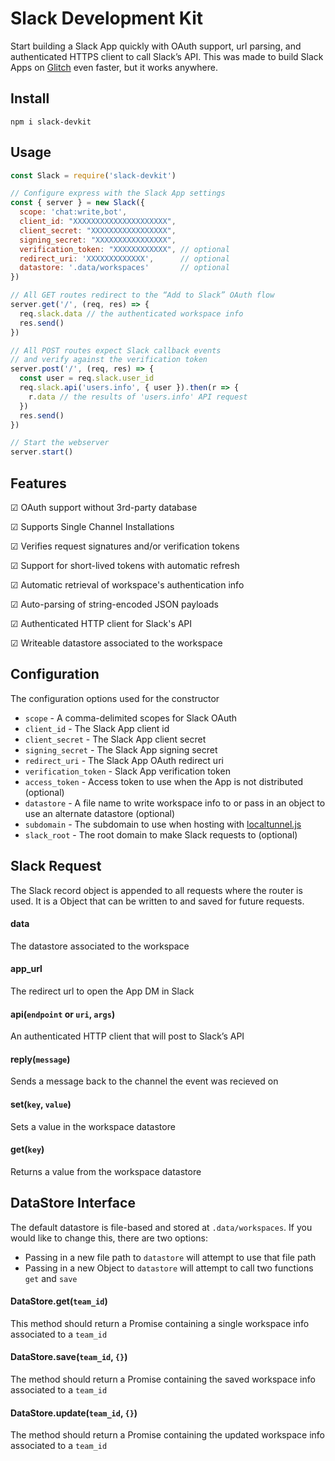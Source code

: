 # Slack Development Kit
Start building a Slack App quickly with OAuth support, url parsing, and authenticated HTTPS client to call Slack’s API. This was made to build Slack Apps on [Glitch](https://glitch.com) even faster, but it works anywhere.

## Install
```
npm i slack-devkit
```

## Usage
```javascript
const Slack = require('slack-devkit')

// Configure express with the Slack App settings
const { server } = new Slack({
  scope: 'chat:write,bot',
  client_id: "XXXXXXXXXXXXXXXXXXXXX",
  client_secret: "XXXXXXXXXXXXXXXXX",
  signing_secret: "XXXXXXXXXXXXXXXX",
  verification_token: "XXXXXXXXXXXX", // optional
  redirect_uri: 'XXXXXXXXXXXXX',      // optional
  datastore: '.data/workspaces'       // optional
})

// All GET routes redirect to the “Add to Slack” OAuth flow
server.get('/', (req, res) => {
  req.slack.data // the authenticated workspace info
  res.send()
})

// All POST routes expect Slack callback events
// and verify against the verification token
server.post('/', (req, res) => {
  const user = req.slack.user_id
  req.slack.api('users.info', { user }).then(r => {
    r.data // the results of 'users.info' API request
  })
  res.send()
})

// Start the webserver
server.start()
```

## Features
☑ OAuth support without 3rd-party database

☑ Supports Single Channel Installations

☑ Verifies request signatures and/or verification tokens

☑ Support for short-lived tokens with automatic refresh

☑ Automatic retrieval of workspace's authentication info

☑ Auto-parsing of string-encoded JSON payloads

☑ Authenticated HTTP client for Slack's API

☑ Writeable datastore associated to the workspace


## Configuration
The configuration options used for the constructor

- `scope` - A comma-delimited scopes for Slack OAuth
- `client_id` - The Slack App client id
- `client_secret` - The Slack App client secret
- `signing_secret` - The Slack App signing secret
- `redirect_uri` - The Slack App OAuth redirect uri
- `verification_token` - Slack App verification token
- `access_token` - Access token to use when the App is not distributed (optional)
- `datastore` - A file name to write workspace info to or pass in an object to use an alternate datastore (optional)
- `subdomain` - The subdomain to use when hosting with [localtunnel.js](https://github.com/localtunnel/localtunnel)
- `slack_root` - The root domain to make Slack requests to (optional)


## Slack Request
The Slack record object is appended to all requests where the router is used. It is a Object that can be written to and saved for future requests.

#### data
The datastore associated to the workspace

#### app_url
The redirect url to open the App DM in Slack

#### api(`endpoint` or `uri`, `args`)
An authenticated HTTP client that will post to Slack’s API

#### reply(`message`)
Sends a message back to the channel the event was recieved on

#### set(`key`, `value`)
Sets a value in the workspace datastore

#### get(`key`)
Returns a value from the workspace datastore


## DataStore Interface
The default datastore is file-based and stored at `.data/workspaces`. If you would like to change this, there are two options:

- Passing in a new file path to `datastore` will attempt to use that file path
- Passing in a new Object to `datastore` will attempt to call two functions `get` and `save`

#### DataStore.get(`team_id`)
This method should return a Promise containing a single workspace info associated to a `team_id`

#### DataStore.save(`team_id`, `{}`)
The method should return a Promise containing the saved workspace info associated to a `team_id`

#### DataStore.update(`team_id`, `{}`)
The method should return a Promise containing the updated workspace info associated to a `team_id`